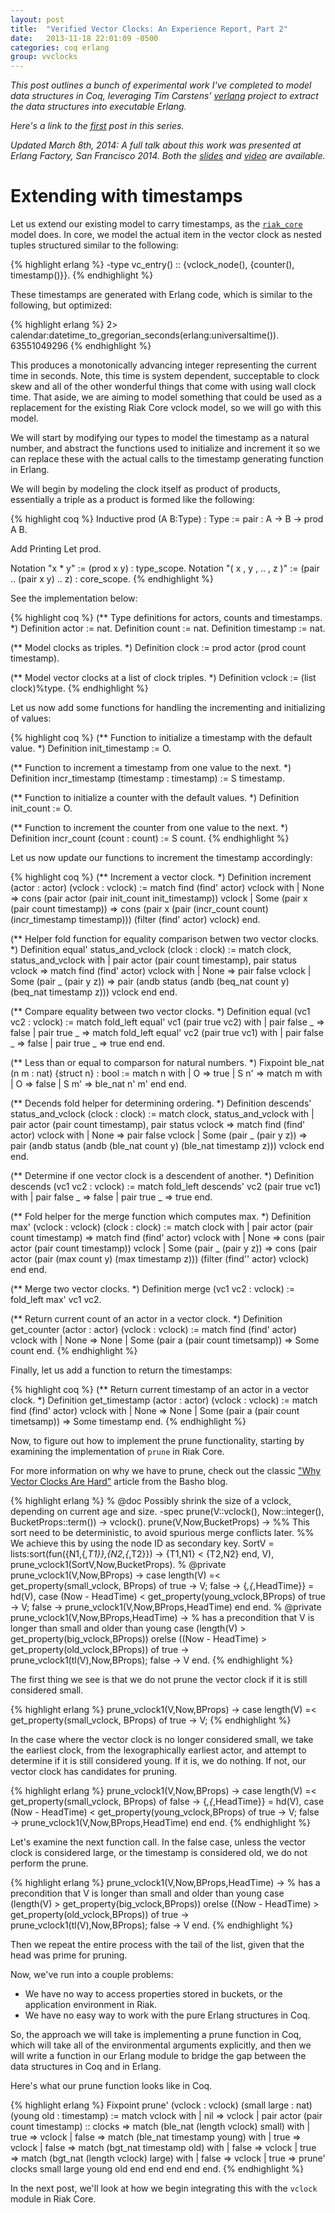 ```yaml
---
layout: post
title:  "Verified Vector Clocks: An Experience Report, Part 2"
date:   2013-11-18 22:01:09 -0500
categories: coq erlang
group: vvclocks
---
```


_This post outlines a bunch of experimental work I've completed to model
data structures in Coq, leveraging Tim Carstens' [verlang][verlang]
project to extract the data structures into executable Erlang._

_Here's a link to the [first][first] post in this series._

_Updated March 8th, 2014: A full talk about this work was presented at Erlang
Factory, San Francisco 2014.  Both the
[slides](https://speakerdeck.com/cmeiklejohn/vector-clocks-in-coq-an-experience-report)
and [video](https://www.youtube.com/watch?v=IINmkv4izVQ) are available._

# Extending with timestamps

Let us extend our existing model to carry timestamps, as the
[`riak_core`][riak_core] model does.  In core, we model the actual item
in the vector clock as nested tuples structured similar to the
following:

{% highlight erlang %}
-type vc_entry() :: {vclock_node(), {counter(), timestamp()}}.
{% endhighlight %}

These timestamps are generated with Erlang code, which is similar to the
following, but optimized:

{% highlight erlang %}
2> calendar:datetime_to_gregorian_seconds(erlang:universaltime()).
63551049296
{% endhighlight %}

This produces a monotonically advancing integer representing the current
time in seconds.  Note, this time is system dependent, succeptable to
clock skew and all of the other wonderful things that come with using
wall clock time.  That aside, we are aiming to model something that could
be used as a replacement for the existing Riak Core vclock model, so
we will go with this model.

We will start by modifying our types to model the timestamp as a natural
number, and abstract the functions used to initialize and increment it
so we can replace these with the actual calls to the timestamp
generating function in Erlang.

We will begin by modeling the clock itself as product of products,
essentially a triple as a product is formed like the following:

{% highlight coq %}
Inductive prod (A B:Type) : Type :=
  pair : A -> B -> prod A B.

  Add Printing Let prod.

  Notation "x * y" := (prod x y) : type_scope.
  Notation "( x , y , .. , z )" := (pair .. (pair x y) .. z) : core_scope.
{% endhighlight %}

See the implementation below:

{% highlight coq %}
(** Type definitions for actors, counts and timestamps. *)
Definition actor := nat.
Definition count := nat.
Definition timestamp := nat.

(** Model clocks as triples. *)
Definition clock := prod actor (prod count timestamp).

(** Model vector clocks at a list of clock triples. *)
Definition vclock := (list clock)%type.
{% endhighlight %}

Let us now add some functions for handling the incrementing and
initializing of values:

{% highlight coq %}
(** Function to initialize a timestamp with the default value. *)
Definition init_timestamp := O.

(** Function to increment a timestamp from one value to the next. *)
Definition incr_timestamp (timestamp : timestamp) := S timestamp.

(** Function to initialize a counter with the default values. *)
Definition init_count := O.

(** Function to increment the counter from one value to the next. *)
Definition incr_count (count : count) := S count.
{% endhighlight %}

Let us now update our functions to increment the timestamp accordingly:

{% highlight coq %}
(** Increment a vector clock. *)
Definition increment (actor : actor) (vclock : vclock) :=
  match find (find' actor) vclock with
  | None => 
    cons (pair actor (pair init_count init_timestamp)) vclock
  | Some (pair x (pair count timestamp)) => 
    cons (pair x (pair (incr_count count) (incr_timestamp timestamp)))
                       (filter (find' actor) vclock)
  end.

(** Helper fold function for equality comparison betwen two vector clocks. *)
Definition equal' status_and_vclock (clock : clock) :=
  match clock, status_and_vclock with
    | pair actor (pair count timestamp), 
      pair status vclock => match find (find' actor) vclock with
                              | None => 
                                pair false vclock
                              | Some (pair _ (pair y z)) => 
                                pair (andb 
                                        status
                                        (andb
                                           (beq_nat count y)
                                           (beq_nat timestamp z)))
                                        vclock
                            end
  end.

(** Compare equality between two vector clocks. *)
Definition equal (vc1 vc2 : vclock) := 
  match fold_left equal' vc1 (pair true vc2) with
    | pair false _ => 
      false
    | pair true _ => 
      match fold_left equal' vc2 (pair true vc1) with
        | pair false _ => 
          false
        | pair true _ => 
          true
      end
  end.

(** Less than or equal to comparson for natural numbers. *)
Fixpoint ble_nat (n m : nat) {struct n} : bool :=
  match n with
  | O => true
  | S n' =>
      match m with
      | O => false
      | S m' => ble_nat n' m'
      end
  end.

(** Decends fold helper for determining ordering. *)
Definition descends' status_and_vclock (clock : clock) :=
  match clock, status_and_vclock with
    | pair actor (pair count timestamp),
      pair status vclock => match find (find' actor) vclock with
                              | None => 
                                pair false vclock
                              | Some (pair _ (pair y z)) => 
                                pair (andb
                                        status
                                        (andb
                                           (ble_nat count y)
                                           (ble_nat timestamp z))) vclock
                            end
  end.

(** Determine if one vector clock is a descendent of another. *)
Definition descends (vc1 vc2 : vclock) := 
  match fold_left descends' vc2 (pair true vc1) with
    | pair false _ =>
      false
    | pair true _ => 
      true
  end.

(** Fold helper for the merge function which computes max. *)
Definition max' (vclock : vclock) (clock : clock) :=
  match clock with
    | pair actor (pair count timestamp) => 
      match find (find' actor) vclock with
        | None => 
          cons (pair actor (pair count timestamp)) vclock
        | Some (pair _ (pair y z)) => 
          cons (pair actor (pair (max count y) (max timestamp z)))
               (filter (find'' actor) vclock)
      end
  end.

(** Merge two vector clocks. *)
Definition merge (vc1 vc2 : vclock) := fold_left max' vc1 vc2.

(** Return current count of an actor in a vector clock. *)
Definition get_counter (actor : actor) (vclock : vclock) :=
  match find (find' actor) vclock with
      | None => 
        None
      | Some (pair a (pair count timetsamp)) =>
        Some count
  end.
{% endhighlight %}

Finally, let us add a function to return the timestamps:

{% highlight coq %}
(** Return current timestamp of an actor in a vector clock. *)
Definition get_timestamp (actor : actor) (vclock : vclock) :=
  match find (find' actor) vclock with
      | None => 
        None
      | Some (pair a (pair count timetsamp)) =>
        Some timestamp
  end.
{% endhighlight %}

Now, to figure out how to implement the prune functionality, starting by
examining the implementation of `prune` in Riak Core.

For more information on why we have to prune, check out the classic
["Why Vector Clocks Are Hard"][hard] article from the Basho blog.

{% highlight erlang %}
% @doc Possibly shrink the size of a vclock, depending on current age and size.
-spec prune(V::vclock(), Now::integer(), BucketProps::term()) -> vclock().
prune(V,Now,BucketProps) ->
    %% This sort need to be deterministic, to avoid spurious merge conflicts later.
    %% We achieve this by using the node ID as secondary key.
    SortV = lists:sort(fun({N1,{_,T1}},{N2,{_,T2}}) -> {T1,N1} < {T2,N2} end, V),
    prune_vclock1(SortV,Now,BucketProps).
% @private
prune_vclock1(V,Now,BProps) ->
    case length(V) =< get_property(small_vclock, BProps) of
        true ->
            V;
        false ->
            {_,{_,HeadTime}} = hd(V),
            case (Now - HeadTime) < get_property(young_vclock,BProps) of
                true ->
                    V;
                false ->
                    prune_vclock1(V,Now,BProps,HeadTime)
            end
    end.
% @private
prune_vclock1(V,Now,BProps,HeadTime) ->
    % has a precondition that V is longer than small and older than young
    case (length(V) > get_property(big_vclock,BProps)) orelse
         ((Now - HeadTime) > get_property(old_vclock,BProps)) of
        true ->
            prune_vclock1(tl(V),Now,BProps);
        false ->
            V
    end.
{% endhighlight %}

The first thing we see is that we do not prune the vector clock if it is
still considered small.

{% highlight erlang %}
prune_vclock1(V,Now,BProps) ->
    case length(V) =< get_property(small_vclock, BProps) of
        true ->
            V;
{% endhighlight %}

In the case where the vector clock is no longer considered small, we
take the earliest clock, from the lexographically earliest actor, and
attempt to determine if it is still considered young.  If it is, we do
nothing.  If not, our vector clock has candidates for pruning.

{% highlight erlang %}
prune_vclock1(V,Now,BProps) ->
    case length(V) =< get_property(small_vclock, BProps) of
        false ->
            {_,{_,HeadTime}} = hd(V),
            case (Now - HeadTime) < get_property(young_vclock,BProps) of
                true ->
                    V;
                false ->
                    prune_vclock1(V,Now,BProps,HeadTime)
            end
    end.
{% endhighlight %}

Let's examine the next function call.  In the false case, unless the
vector clock is considered large, or the timestamp is considered old, we
do not perform the prune.

{% highlight erlang %}
prune_vclock1(V,Now,BProps,HeadTime) ->
    % has a precondition that V is longer than small and older than young
    case (length(V) > get_property(big_vclock,BProps)) orelse
         ((Now - HeadTime) > get_property(old_vclock,BProps)) of
        true ->
            prune_vclock1(tl(V),Now,BProps);
        false ->
            V
    end.
{% endhighlight %}

Then we repeat the entire process with the tail of the list, given that
the head was prime for pruning.

Now, we've run into a couple problems:

* We have no way to access properties stored in buckets, or the
  application environment in Riak.
* We have no easy way to work with the pure Erlang structures in Coq.

So, the approach we will take is implementing a prune function in Coq,
which will take all of the environmental arguments explicitly, and then
we will write a function in our Erlang module to bridge the gap between
the data structures in Coq and in Erlang.

Here's what our prune function looks like in Coq.

{% highlight erlang %}
Fixpoint prune'
         (vclock : vclock)
         (small large : nat)
         (young old : timestamp) :=
  match vclock with
    | nil =>
      vclock
    | pair actor (pair count timestamp) :: clocks =>
      match (ble_nat (length vclock) small) with 
        | true => 
          vclock
        | false => 
          match (ble_nat timestamp young) with
            | true => 
              vclock
            | false => 
              match (bgt_nat timestamp old) with
                  | false => 
                    vclock
                  | true => 
                    match (bgt_nat (length vclock) large) with
                        | false =>
                          vclock
                        | true => 
                          prune' clocks small large young old
                    end
              end
          end
      end
  end.
{% endhighlight %}

In the next post, we'll look at how we begin integrating this with the
`vclock` module in Riak Core.

[verlang]: https://github.com/tcarstens/verlang
[riak_core]: https://github.com/basho/riak_core
[hard]: http://basho.com/why-vector-clocks-are-hard/
[first]: http://christophermeiklejohn.com/coq/erlang/2013/11/04/verified-vector-clocks-an-experience-report-part-1.html
